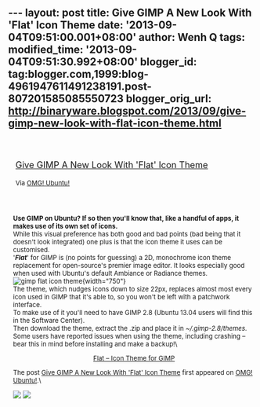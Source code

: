 --- layout: post title: Give GIMP A New Look With 'Flat' Icon Theme
date: '2013-09-04T09:51:00.001+08:00' author: Wenh Q tags:
modified\_time: '2013-09-04T09:51:30.992+08:00' blogger\_id:
tag:blogger.com,1999:blog-4961947611491238191.post-807201585085550723
blogger\_orig\_url:
http://binaryware.blogspot.com/2013/09/give-gimp-new-look-with-flat-icon-theme.html
---
<div style="margin: 10px; padding: 5px;">

<div style="font-size: 18px;">

[\
Give GIMP A New Look With 'Flat' Icon
Theme](http://feedproxy.google.com/~r/d0od/~3/i-1gS9jEIOU/gimp-icon-flat-theme)

</div>

<div style="font-size: 13px;">

Via [OMG! Ubuntu!](http://www.omgubuntu.co.uk/)

</div>

</div>

<div style="font-size: 13px; padding: 15px 0 10px 10px;">

**Use GIMP on Ubuntu? If so then you'll know that, like a handful of
apps, it makes use of its own set of icons.**\
While this visual preference has both good and bad points (bad being
that it doesn't look integrated) one plus is that the icon theme it uses
can be customised.\
'***Flat***' for GIMP is (no points for guessing) a 2D, monochrome icon
theme replacement for open-source's premier image editor. It looks
especially good when used with Ubuntu's default Ambiance or Radiance
themes.\
![gimp flat icon
theme](http://th05.deviantart.net/fs70/PRE/f/2013/151/0/c/gimp_icon_theme__flat_by_android272-d679s6z.png){width="750"}\
The theme, which nudges icons down to size 22px, replaces almost most
every icon used in GIMP that it's able to, so you won't be left with a
patchwork interface.\
To make use of it you'll need to have GIMP 2.8 (Ubuntu 13.04 users will
find this in the Software Center).\
Then download the theme, extract the .zip and place it in
*\~/.gimp-2.8/themes.*\
Some users have reported issues when using the theme, including crashing
– bear this in mind before installing and make a backup!\
<div style="text-align: center;">

[Flat – Icon Theme for
GIMP](http://android272.deviantart.com/art/GIMP-Icon-Theme-Flat-375010811 "gimp flat icon theme ")

</div>

The post [Give GIMP A New Look With 'Flat' Icon
Theme](http://www.omgubuntu.co.uk/2013/09/gimp-icon-flat-theme) first
appeared on [OMG! Ubuntu!](http://www.omgubuntu.co.uk/).\
<div>

[![](http://feeds.feedburner.com/~ff/d0od?i=i-1gS9jEIOU:fnN91HcOYKE:wBxX2hOkimM)](http://feeds.feedburner.com/~ff/d0od?a=i-1gS9jEIOU:fnN91HcOYKE:wBxX2hOkimM)
[![](http://feeds.feedburner.com/~ff/d0od?d=I9og5sOYxJI)](http://feeds.feedburner.com/~ff/d0od?a=i-1gS9jEIOU:fnN91HcOYKE:I9og5sOYxJI)

</div>

</div>
